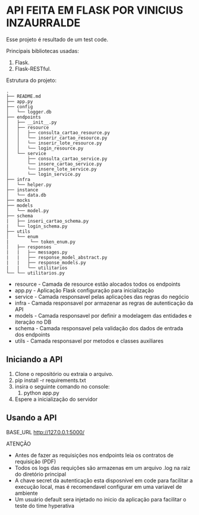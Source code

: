 # API FEITA EM FLASK POR VINICIUS INZAURRALDE

Esse projeto é resultado de um test code.


Principais bibliotecas usadas:
1. Flask.
2. Flask-RESTful.

Estrutura do projeto:
```
.
├── README.md
├── app.py
├── config
│   └── logger.db
├── endpoints
│   ├── __init__.py
│   ├── resource
│   │   ├── consulta_cartao_resource.py
│   │   └── inserir_cartao_resource.py
│   │   └── inserir_lote_resource.py
│   │   └── login_resource.py
│   └── service
│       ├── consulta_cartao_service.py
│       └── insere_cartao_service.py
│       └── insere_lote_service.py
│       └── login_service.py
├── infra
│   └── helper.py
├── instance
│   └── data.db
├── mocks
├── models
│   └── model.py
├── schema
| 	├── inseri_cartao_schema.py
|	└── login_schema.py
├── utils
│   └── enum
|        └── token_enum.py
│   ├── responses
| 	| 	├── messages.py
|   |   ├── response_model_abstract.py
|   |   ├── response_models.py
|   |   └── utilitarios
└──	└── utilitarios.py
```

* resource - Camada de resource estão alocados todos os endpoints
* app.py   - Aplicação Flask configuração para inicialização
* service  - Camada responsavel pelas aplicações das regras do negócio
* infra    - Camada responsavel por armazenar as regras de autenticação da API
* models   - Camada responsavel por definir a modelagem das entidades e iteração no DB
* schema   - Camada responsavel pela validação dos dados de entrada dos endpoints
* utils    - Camada responsavel por metodos e classes auxiliares 

## Iniciando a API

1. Clone o repositório ou extraia o arquivo.
2. pip install -r requirements.txt
3. insira o seguinte comando no console:
    1. python app.py
4. Espere a inicialização do servidor

## Usando a API

BASE_URL http://127.0.0.1:5000/

ATENÇÃO
* Antes de fazer as requisições nos endpoints leia os contratos de requisição (PDF)
* Todos os logs das requições são armazenas em um arquivo .log na raiz do diretório principal
* A chave secret da autenticação esta disposnivel em code para facilitar a execução local, mas é recomendavel configurar em uma variavel de ambiente
* Um usuário default sera injetado no inicio da aplicação para facilitar o teste do time hyperativa